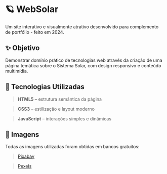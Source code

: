 # 🪐 WebSolar

Um site interativo e visualmente atrativo desenvolvido para complemento de portfólio - feito em 2024.

## ✨ Objetivo

Demonstrar domínio prático de tecnologias web através da criação de uma página temática sobre o Sistema Solar, com design responsivo e conteúdo multimídia.

## 🧰 Tecnologias Utilizadas

> **HTML5** – estrutura semântica da página

> **CSS3** – estilização e layout moderno

> **JavaScript** – interações simples e dinâmicas

## 🎨 Imagens

Todas as imagens utilizadas foram obtidas em bancos gratuitos:
> [Pixabay](https://pixabay.com)

> [Pexels](https://www.pexels.com)
